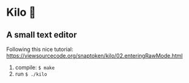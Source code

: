 # Kilo 🦐

## A small text editor
Following this nice tutorial: https://viewsourcecode.org/snaptoken/kilo/02.enteringRawMode.html

1. compile: `$ make`
2. run `$ ./kilo`

